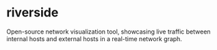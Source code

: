 # riverside
Open-source network visualization tool, showcasing live traffic between internal hosts and external hosts in a real-time network graph.
